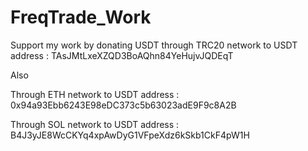 # FreqTrade_Work

Support my work by donating USDT through TRC20 network to USDT address : TAsJMtLxeXZQD3BoAQhn84YeHujvJQDEqT

Also

Through ETH network to USDT address : 0x94a93Ebb6243E98eDC373c5b63023adE9F9c8A2B

Through SOL network to USDT address : B4J3yJE8WcCKYq4xpAwDyG1VFpeXdz6kSkb1CkF4pW1H

